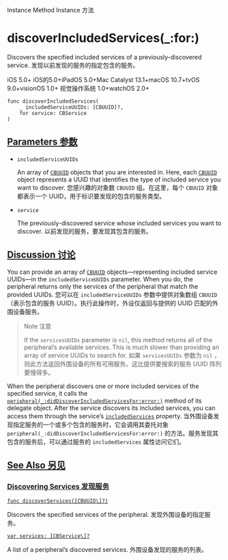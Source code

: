 Instance Method Instance 方法

# discoverIncludedServices(_:for:) 

Discovers the specified included services of a previously-discovered service.
发现以前发现的服务的指定包含的服务。

iOS 5.0+ iOS的5.0+iPadOS 5.0+Mac Catalyst 13.1+macOS 10.7+tvOS 9.0+visionOS 1.0+ 视觉操作系统 1.0+watchOS 2.0+

```
func discoverIncludedServices(
    _ includedServiceUUIDs: [CBUUID]?,
    for service: CBService
)
```



## [Parameters 参数](https://developer.apple.com/documentation/corebluetooth/cbperipheral/discoverincludedservices(_:for:)#parameters)

- `includedServiceUUIDs`

  An array of [`CBUUID`](https://developer.apple.com/documentation/corebluetooth/cbuuid) objects that you are interested in. Here, each [`CBUUID`](https://developer.apple.com/documentation/corebluetooth/cbuuid) object represents a UUID that identifies the type of included service you want to discover. 您感兴趣的对象数 `CBUUID` 组。在这里，每个 `CBUUID` 对象都表示一个 UUID，用于标识要发现的包含的服务类型。

- `service`

  The previously-discovered service whose included services you want to discover. 以前发现的服务，要发现其包含的服务。



## [Discussion 讨论](https://developer.apple.com/documentation/corebluetooth/cbperipheral/discoverincludedservices(_:for:)#Discussion)

You can provide an array of [`CBUUID`](https://developer.apple.com/documentation/corebluetooth/cbuuid) objects—representing included service UUIDs—in the `includedServiceUUIDs` parameter. When you do, the peripheral returns only the services of the peripheral that match the provided UUIDs.
您可以在 `includedServiceUUIDs` 参数中提供对象数组 `CBUUID` （表示包含的服务 UUID）。执行此操作时，外设仅返回与提供的 UUID 匹配的外围设备服务。

> Note 注意
>
> If the `servicesUUIDs` parameter is `nil`, this method returns all of the peripheral’s available services. This is much slower than providing an array of service UUIDs to search for.
> 如果 `servicesUUIDs` 参数为 `nil` ，则此方法返回外围设备的所有可用服务。这比提供要搜索的服务 UUID 阵列要慢得多。

When the peripheral discovers one or more included services of the specified service, it calls the [`peripheral(_:didDiscoverIncludedServicesFor:error:)`](https://developer.apple.com/documentation/corebluetooth/cbperipheraldelegate/peripheral(_:diddiscoverincludedservicesfor:error:)) method of its delegate object. After the service discovers its included services, you can access them through the service’s [`includedServices`](https://developer.apple.com/documentation/corebluetooth/cbservice/includedservices) property.
当外围设备发现指定服务的一个或多个包含的服务时，它会调用其委托对象 `peripheral(_:didDiscoverIncludedServicesFor:error:)` 的方法。服务发现其包含的服务后，可以通过服务的 `includedServices` 属性访问它们。



## [See Also 另见](https://developer.apple.com/documentation/corebluetooth/cbperipheral/discoverincludedservices(_:for:)#see-also)

### [Discovering Services 发现服务](https://developer.apple.com/documentation/corebluetooth/cbperipheral/discoverincludedservices(_:for:)#Discovering-Services)

[`func discoverServices([CBUUID\]?)`](https://developer.apple.com/documentation/corebluetooth/cbperipheral/discoverservices(_:))

Discovers the specified services of the peripheral.
发现外围设备的指定服务。

[`var services: [CBService\]?`](https://developer.apple.com/documentation/corebluetooth/cbperipheral/services)

A list of a peripheral’s discovered services.
外围设备发现的服务的列表。

